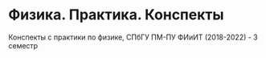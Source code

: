 # Физика. Практика. Конспекты

Конспекты с практики по физике, СПбГУ ПМ-ПУ ФИиИТ (2018-2022) - 3 семестр
